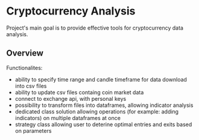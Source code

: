 # **Cryptocurrency Analysis**

Project's main goal is to provide effective tools for cryptocurrency data analysis. </br>

## **Overview**

Functionalites:
- ability to specify time range and candle timeframe for data download into csv files
- ability to update csv files containg coin market data
- connect to exchange api, with personal keys
- possibility to transform files into dataframes, allowing indicator analysis
- dedicated class solution allowing operations (for example: adding indicators) on multiple dataframes at once
- strategy class allowing user to deterine optimal entries and exits based on parameters
